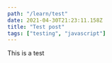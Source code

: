 ```yaml
---
path: "/learn/test"
date: 2021-04-30T21:23:11.158Z
title: "Test post"
tags: ["testing", "javascript"]
---
```

This is a test